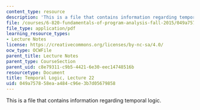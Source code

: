 ```yaml
---
content_type: resource
description: 'This is a file that contains information regarding temporal logic. '
file: /courses/6-820-fundamentals-of-program-analysis-fall-2015/049a757858eaa484c96e3b7d05679858_MIT6_820F15_L22.pdf
file_type: application/pdf
learning_resource_types:
- Lecture Notes
license: https://creativecommons.org/licenses/by-nc-sa/4.0/
ocw_type: OCWFile
parent_title: Lecture Notes
parent_type: CourseSection
parent_uid: c8e79311-c9b5-4421-6e30-eec14748516b
resourcetype: Document
title: Temporal Logic, Lecture 22
uid: 049a7578-58ea-a484-c96e-3b7d05679858
---
```

This is a file that contains information regarding temporal logic. 